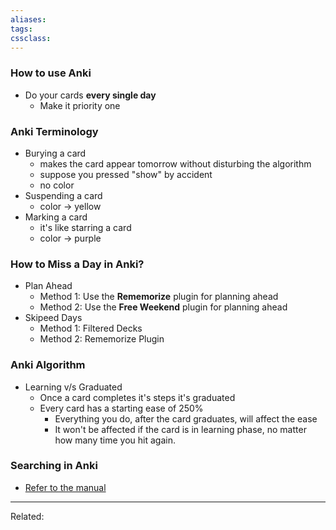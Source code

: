 ```yaml
---
aliases:
tags: 
cssclass:
---
```


### How to use Anki
- Do your cards **every single day**
	- Make it priority one


### Anki Terminology
- Burying a card
	- makes the card appear tomorrow without disturbing the algorithm
	- suppose you pressed "show" by accident
	- no color
- Suspending a card
	- color → yellow 
- Marking a card
	- it's like starring a card
	- color → purple


### How to Miss a Day in Anki?
- Plan Ahead
	- Method 1: Use the **Rememorize** plugin for planning ahead
	- Method 2: Use the **Free Weekend** plugin for planning ahead
- Skipeed Days
	- Method 1: Filtered Decks
	- Method 2: Rememorize Plugin

### Anki Algorithm
- Learning v/s Graduated
	- Once a card completes it's steps it's graduated 
	- Every card has a starting ease of 250%
		- Everything you do, after the card graduates, will affect the ease
		- It won't be affected if the card is in learning phase, no matter how many time you hit again.

### Searching in Anki
- [Refer to the manual](https://docs.ankiweb.net/searching.html)


---
Related:



